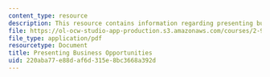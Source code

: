 ```yaml
---
content_type: resource
description: This resource contains information regarding presenting business opportunities.
file: https://ol-ocw-studio-app-production.s3.amazonaws.com/courses/2-96-management-in-engineering-fall-2012/220aba77e88daf6d315e8bc3668a392d_MIT2_96F12_assn02.pdf
file_type: application/pdf
resourcetype: Document
title: Presenting Business Opportunities
uid: 220aba77-e88d-af6d-315e-8bc3668a392d
---
```

